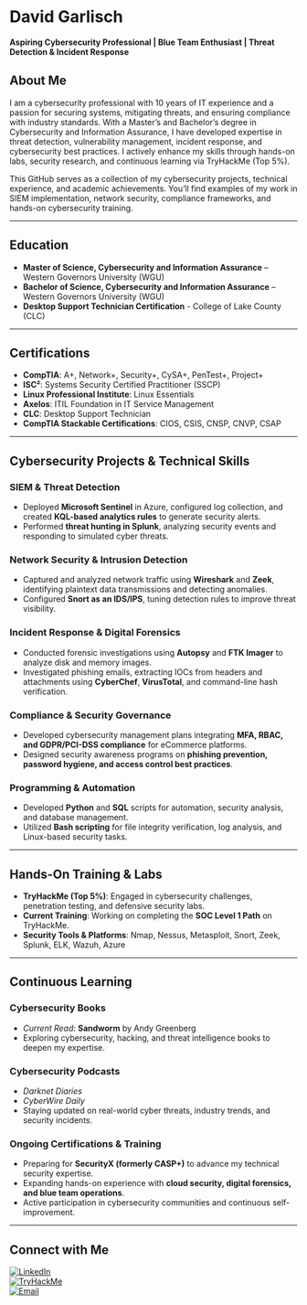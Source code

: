 # **David Garlisch**  
**Aspiring Cybersecurity Professional | Blue Team Enthusiast | Threat Detection & Incident Response** 

## **About Me**  
I am a cybersecurity professional with 10 years of IT experience and a passion for securing systems, mitigating threats, and ensuring compliance with industry standards. With a Master’s and Bachelor’s degree in Cybersecurity and Information Assurance, I have developed expertise in threat detection, vulnerability management, incident response, and cybersecurity best practices. I actively enhance my skills through hands-on labs, security research, and continuous learning via TryHackMe (Top 5%).  

This GitHub serves as a collection of my cybersecurity projects, technical experience, and academic achievements. You’ll find examples of my work in SIEM implementation, network security, compliance frameworks, and hands-on cybersecurity training.  

---

## **Education**  
- **Master of Science, Cybersecurity and Information Assurance** – Western Governors University (WGU)  
- **Bachelor of Science, Cybersecurity and Information Assurance** – Western Governors University (WGU)
- **Desktop Support Technician Certification** - College of Lake County (CLC)  

---

## **Certifications**  
- **CompTIA**: A+, Network+, Security+, CySA+, PenTest+, Project+  
- **ISC²**: Systems Security Certified Practitioner (SSCP)  
- **Linux Professional Institute**: Linux Essentials  
- **Axelos**: ITIL Foundation in IT Service Management
- **CLC**: Desktop Support Technician  
- **CompTIA Stackable Certifications**: CIOS, CSIS, CNSP, CNVP, CSAP  

---

## **Cybersecurity Projects & Technical Skills**  

### **SIEM & Threat Detection**  
- Deployed **Microsoft Sentinel** in Azure, configured log collection, and created **KQL-based analytics rules** to generate security alerts.  
- Performed **threat hunting in Splunk**, analyzing security events and responding to simulated cyber threats.  

### **Network Security & Intrusion Detection**  
- Captured and analyzed network traffic using **Wireshark** and **Zeek**, identifying plaintext data transmissions and detecting anomalies.  
- Configured **Snort as an IDS/IPS**, tuning detection rules to improve threat visibility.  

### **Incident Response & Digital Forensics**  
- Conducted forensic investigations using **Autopsy** and **FTK Imager** to analyze disk and memory images.  
- Investigated phishing emails, extracting IOCs from headers and attachments using **CyberChef**, **VirusTotal**, and command-line hash verification.  

### **Compliance & Security Governance**  
- Developed cybersecurity management plans integrating **MFA, RBAC, and GDPR/PCI-DSS compliance** for eCommerce platforms.  
- Designed security awareness programs on **phishing prevention, password hygiene, and access control best practices**.  

### **Programming & Automation**  
- Developed **Python** and **SQL** scripts for automation, security analysis, and database management.  
- Utilized **Bash scripting** for file integrity verification, log analysis, and Linux-based security tasks.  

---

## **Hands-On Training & Labs**  
- **TryHackMe (Top 5%)**: Engaged in cybersecurity challenges, penetration testing, and defensive security labs.  
- **Current Training**: Working on completing the **SOC Level 1 Path** on TryHackMe.  
- **Security Tools & Platforms**: Nmap, Nessus, Metasploit, Snort, Zeek, Splunk, ELK, Wazuh, Azure

---

## **Continuous Learning**  

### **Cybersecurity Books**  
- *Current Read:* **Sandworm** by Andy Greenberg  
- Exploring cybersecurity, hacking, and threat intelligence books to deepen my expertise.  

### **Cybersecurity Podcasts**  
- *Darknet Diaries*  
- *CyberWire Daily*    
- Staying updated on real-world cyber threats, industry trends, and security incidents.  

### **Ongoing Certifications & Training**  
- Preparing for **SecurityX (formerly CASP+)** to advance my technical security expertise.  
- Expanding hands-on experience with **cloud security, digital forensics, and blue team operations**.  
- Active participation in cybersecurity communities and continuous self-improvement.  

---

## **Connect with Me**  

[![LinkedIn](https://img.shields.io/badge/LinkedIn-Connect-blue?style=for-the-badge&logo=linkedin)](https://www.linkedin.com/in/david-garlisch/)  
[![TryHackMe](https://img.shields.io/badge/TryHackMe-Visit-green?style=for-the-badge&logo=tryhackme)](https://tryhackme.com/p/Davidgar0691)  
[![Email](https://img.shields.io/badge/Gmail-Email%20Me-red?style=for-the-badge&logo=gmail&logoColor=white)](mailto:davidgar0691@gmail.com)  
